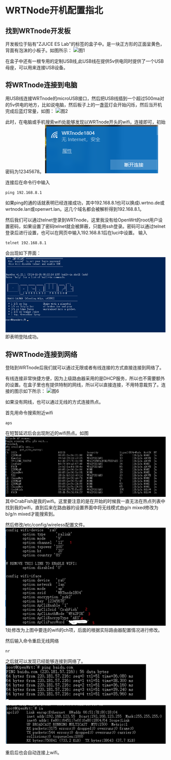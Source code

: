 # WRTNode开机配置指北
## 找到WRTnode开发板
开发板位于贴有"ZJUCE ES Lab"的标签的盒子中。是一块正方形的正面呈黄色，背面有泡沫的小板子。如图所示：
![图1](./picture/1.jpg)

在盒子中还有一根专用的定制USB线,此USB线在提供5v供电同时提供了一个USB母座，可以用来连接USB设备。

## 将WRTnode连接到电脑

用USB线连接WRTnode的microUSB接口，然后把USB线插到一个超过500ma对的5v供电的地方，比如说电脑，然后板子上的一盏蓝灯会开始闪烁，然后当开机完成后蓝灯常量，如图：
![图2](./picture/2.jpg)

此时，在电脑或手机搜索wifi处能够发现以WRTnode开头的wifi，连接即可，初始密码为12345678。
![图3](./picture/3.png)

连接后在命令行中输入
```
ping 192.168.8.1
```
如果ping的通的话就表明已经连接成功，其中192.168.8.1也可以换成i.wrtno.de或wrtnode.lan或openwrt.lan。这几个域名都会被解析得到192.168.8.1。

然后我们可以通过telnet登录到WRTnode，这里我没有给OpenWrt的root用户设置密码，如果设置了密码telnet就会被屏蔽，只能用ssh登录。密码可以通过telnet登录后进行设置，也可以在网页中输入192.168.8.1后在luci中设置。
输入
```
telnet 192.168.8.1
```
会出现如下界面：
![图4](./picture/4.png)
即表明登陆成功。

## 将WRTnode连接到网络
登陆到WRTnode后我们就可以通过无限或者有线连接的方式直接连接到网络了。

有线连接非常快捷方便，因为上级路由器采用的是DHCP服务，所以也不需要额外的设置。在盒子里也有提供特制的网线，所以可以直接连接，不用特意裁剪了。连接的图示如下所示：
![图6](./picture/6.jpg)

如果没有网线，也可以通过无线的方式连接热点。

首先用命令搜索附近wifi
```
aps
```
在短暂延迟后会出现附近的wifi热点。如图
![图5](./picture/5.png)
其中CrabFish是我的wifi。这里要注意的是在开始的时候我一直无法在热点列表中找到我的wifi，直到后来在路由器的设置界面中将无线模式由g/n mixed修改为b/g/n mixed才能搜索到。

然后修改/etc/config/wireless配置文件。
![图7](./picture/7.png)
1处修改为上图中要连的wifi的ch项，后面的根据实际路由器配置情况进行修改。

然后输入命令重启无线网络
```
nr
```
之后就可以发现已经能够连接到网络了。
![图8](./picture/8.png)

![图9](./picture/9.png)

重启后也会自动连接上wifi。
